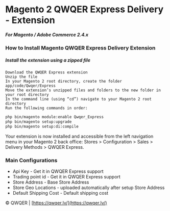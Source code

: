 
# Magento 2 QWQER Express Delivery - Extension

##### For Magento / Adobe Commerce 2.4.x

### How to Install Magento QWQER Express Delivery Extension

##### Install the extension using a zipped file

    Download the QWQER Express extension
    Unzip the file
    In your Magento 2 root directory, create the folder app/code/Qwqer/Express
    Move the extension’s unzipped files and folders to the new folder in your root directory
    In the command line (using “cd”) navigate to your Magento 2 root directory
    Run the following commands in order:

```sh
php bin/magento module:enable Qwqer_Express
php bin/magento setup:upgrade
php bin/magento setup:di:compile
```

Your extension is now installed and accessible from the left navigation menu in your Magento 2 back office: Stores > Configuration > Sales > Delivery Methods > QWQER Express.

### Main Configurations

* Api Key - Get it in QWQER Express support
* Trading point id - Get it in QWQER Express support 
* Store Address - Base Store Address
* Store Geo Locations - uploaded automatically after setup Store Address
* Default Shipping Cost - Default shipping cost

© QWQER | [https://qwqer.lv/](https://qwqer.lv/)
